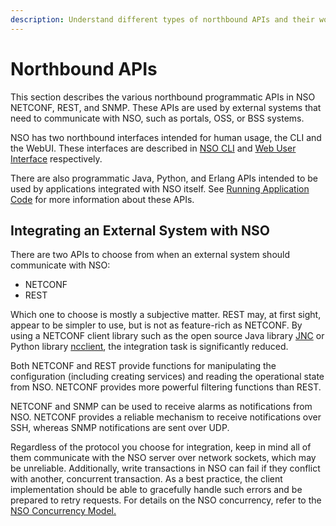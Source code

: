 ```yaml
---
description: Understand different types of northbound APIs and their working mechanism.
---
```


# Northbound APIs

This section describes the various northbound programmatic APIs in NSO NETCONF, REST, and SNMP. These APIs are used by external systems that need to communicate with NSO, such as portals, OSS, or BSS systems.

NSO has two northbound interfaces intended for human usage, the CLI and the WebUI. These interfaces are described in [NSO CLI](../../../operation-and-usage/operations/) and [Web User Interface](../../../operation-and-usage/webui.md) respectively.

There are also programmatic Java, Python, and Erlang APIs intended to be used by applications integrated with NSO itself. See [Running Application Code](../../introduction-to-automation/applications-in-nso.md#ncs.development.applications.running) for more information about these APIs.

## Integrating an External System with NSO <a href="#d5e48" id="d5e48"></a>

There are two APIs to choose from when an external system should communicate with NSO:

* NETCONF
* REST

Which one to choose is mostly a subjective matter. REST may, at first sight, appear to be simpler to use, but is not as feature-rich as NETCONF. By using a NETCONF client library such as the open source Java library [JNC](https://github.com/tail-f-systems/JNC) or Python library [ncclient](https://github.com/ncclient/ncclient), the integration task is significantly reduced.

Both NETCONF and REST provide functions for manipulating the configuration (including creating services) and reading the operational state from NSO. NETCONF provides more powerful filtering functions than REST.

NETCONF and SNMP can be used to receive alarms as notifications from NSO. NETCONF provides a reliable mechanism to receive notifications over SSH, whereas SNMP notifications are sent over UDP.

Regardless of the protocol you choose for integration, keep in mind all of them communicate with the NSO server over network sockets, which may be unreliable. Additionally, write transactions in NSO can fail if they conflict with another, concurrent transaction. As a best practice, the client implementation should be able to gracefully handle such errors and be prepared to retry requests. For details on the NSO concurrency, refer to the [NSO Concurrency Model.](../nso-concurrency-model.md)
